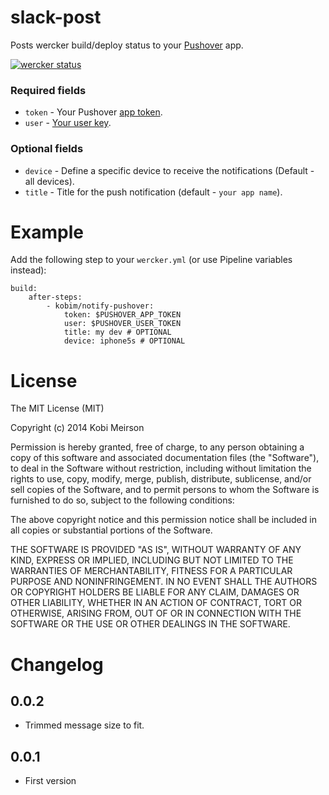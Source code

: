 # slack-post

Posts wercker build/deploy status to your [Pushover](https://pushover.net) app.

[![wercker status](https://app.wercker.com/status/dacc5069aa8329cfb516d8b30bdb17ce/m "wercker status")](https://app.wercker.com/project/bykey/dacc5069aa8329cfb516d8b30bdb17ce)

### Required fields

* `token` - Your Pushover [app token](https://pushover.net/apps).
* `user` - [Your user key](https://pushover.net/).

### Optional fields

* `device` - Define a specific device to receive the notifications (Default - all devices).
* `title` - Title for the push notification (default - `your app name`).

# Example

Add the following step to your `wercker.yml` (or use Pipeline variables instead):

    build:
        after-steps:
            - kobim/notify-pushover:
                token: $PUSHOVER_APP_TOKEN
                user: $PUSHOVER_USER_TOKEN
                title: my dev # OPTIONAL
                device: iphone5s # OPTIONAL

# License

The MIT License (MIT)

Copyright (c) 2014 Kobi Meirson

Permission is hereby granted, free of charge, to any person obtaining a copy of
this software and associated documentation files (the "Software"), to deal in
the Software without restriction, including without limitation the rights to
use, copy, modify, merge, publish, distribute, sublicense, and/or sell copies of
the Software, and to permit persons to whom the Software is furnished to do so,
subject to the following conditions:

The above copyright notice and this permission notice shall be included in all
copies or substantial portions of the Software.

THE SOFTWARE IS PROVIDED "AS IS", WITHOUT WARRANTY OF ANY KIND, EXPRESS OR
IMPLIED, INCLUDING BUT NOT LIMITED TO THE WARRANTIES OF MERCHANTABILITY, FITNESS
FOR A PARTICULAR PURPOSE AND NONINFRINGEMENT. IN NO EVENT SHALL THE AUTHORS OR
COPYRIGHT HOLDERS BE LIABLE FOR ANY CLAIM, DAMAGES OR OTHER LIABILITY, WHETHER
IN AN ACTION OF CONTRACT, TORT OR OTHERWISE, ARISING FROM, OUT OF OR IN
CONNECTION WITH THE SOFTWARE OR THE USE OR OTHER DEALINGS IN THE SOFTWARE.

# Changelog

## 0.0.2
- Trimmed message size to fit.

## 0.0.1
- First version
